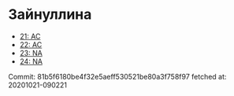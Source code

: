 # Зайнуллина
- [21: AC](21.md)
- [22: AC](22.md)
- [23: NA](23.md)
- [24: NA](24.md)

Commit: 81b5f6180be4f32e5aeff530521be80a3f758f97
 fetched at: 20201021-090221
